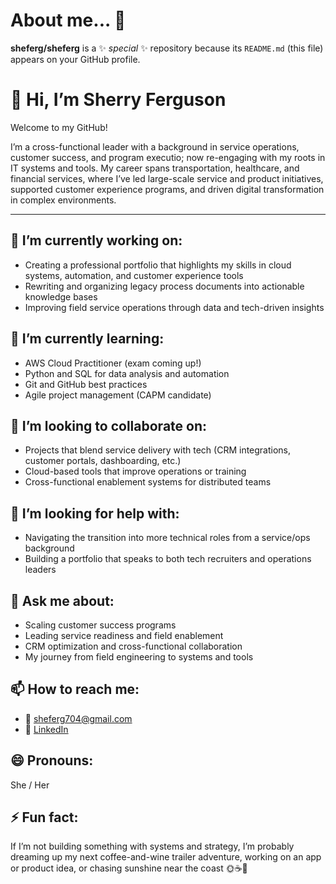 # About me... 👋


**sheferg/sheferg** is a ✨ _special_ ✨ repository because its `README.md` (this file) appears on your GitHub profile.

# 👋 Hi, I’m Sherry Ferguson

Welcome to my GitHub!

I’m a cross-functional leader with a background in service operations, customer success, and program executio; now re-engaging with my roots in IT systems and tools. My career spans transportation, healthcare, and financial services, where I’ve led large-scale service and product initiatives, supported customer experience programs, and driven digital transformation in complex environments.

---

## 🔭 I’m currently working on:
- Creating a professional portfolio that highlights my skills in cloud systems, automation, and customer experience tools
- Rewriting and organizing legacy process documents into actionable knowledge bases
- Improving field service operations through data and tech-driven insights

## 🌱 I’m currently learning:
- AWS Cloud Practitioner (exam coming up!)
- Python and SQL for data analysis and automation
- Git and GitHub best practices
- Agile project management (CAPM candidate)

## 👯 I’m looking to collaborate on:
- Projects that blend service delivery with tech (CRM integrations, customer portals, dashboarding, etc.)
- Cloud-based tools that improve operations or training
- Cross-functional enablement systems for distributed teams

## 🤔 I’m looking for help with:
- Navigating the transition into more technical roles from a service/ops background
- Building a portfolio that speaks to both tech recruiters and operations leaders

## 💬 Ask me about:
- Scaling customer success programs
- Leading service readiness and field enablement
- CRM optimization and cross-functional collaboration
- My journey from field engineering to systems and tools

## 📫 How to reach me:
- 📧 sheferg704@gmail.com
- 💼 [LinkedIn](https://www.linkedin.com/in/sherry-f-3799957)

## 😄 Pronouns:
She / Her

## ⚡ Fun fact:
If I’m not building something with systems and strategy, I’m probably dreaming up my next coffee-and-wine trailer adventure, working on an app or product idea, or chasing sunshine near the coast 🌞☕🍷


